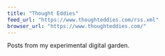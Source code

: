 ```yaml
---
title: "Thought Eddies"
feed_url: "https://www.thoughteddies.com/rss.xml"
browser_url: "https://www.thoughteddies.com/"
---
```


Posts from my experimental digital garden.
